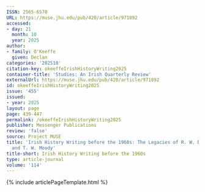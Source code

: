 ```yaml
---
ISSN: 2565-6570
URL: https://muse.jhu.edu/pub/420/article/971892
accessed:
- day: 21
  month: 10
  year: 2025
author:
- family: O'Keeffe
  given: Declan
categories: '202510'
citation-key: okeeffeIrishHistoryWriting2025
container-title: 'Studies: An Irish Quarterly Review'
externalUrl: https://muse.jhu.edu/pub/420/article/971892
id: okeeffeIrishHistoryWriting2025
issue: '455'
issued:
- year: 2025
layout: page
page: 439-447
permalink: /okeeffeIrishHistoryWriting2025
publisher: Messenger Publications
review: 'false'
source: Project MUSE
title: 'Irish History Writing before the 1960s: The Legacies of R. W. Dudley Edwards
  and T. W. Moody'
title-short: Irish History Writing before the 1960s
type: article-journal
volume: '114'
---
```

{% include articlePageTemplate.html %}